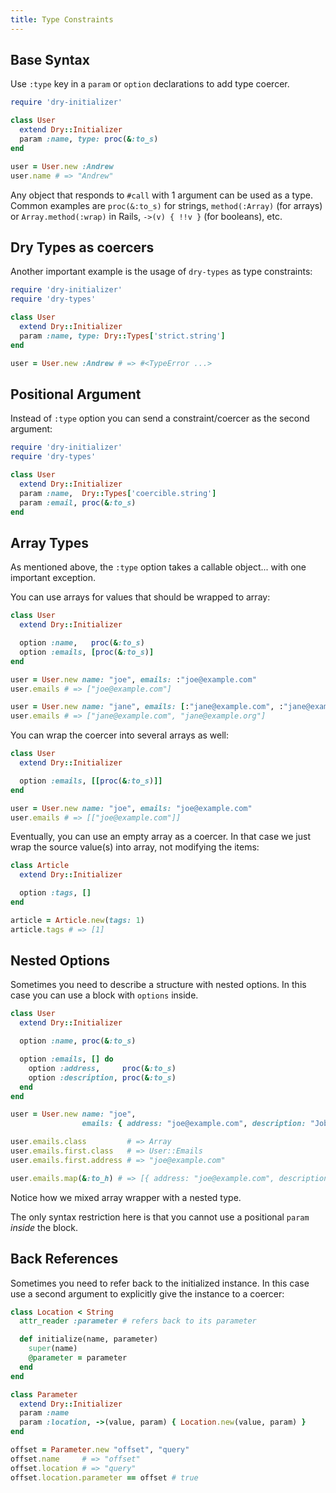 ```yaml
---
title: Type Constraints
---
```


## Base Syntax

Use `:type` key in a `param` or `option` declarations to add type coercer.

```ruby
require 'dry-initializer'

class User
  extend Dry::Initializer
  param :name, type: proc(&:to_s)
end

user = User.new :Andrew
user.name # => "Andrew"
```

Any object that responds to `#call` with 1 argument can be used as a type. Common examples are `proc(&:to_s)` for strings, `method(:Array)` (for arrays) or `Array.method(:wrap)` in Rails, `->(v) { !!v }` (for booleans), etc.

## Dry Types as coercers

Another important example is the usage of `dry-types` as type constraints:

```ruby
require 'dry-initializer'
require 'dry-types'

class User
  extend Dry::Initializer
  param :name, type: Dry::Types['strict.string']
end

user = User.new :Andrew # => #<TypeError ...>
```

## Positional Argument

Instead of `:type` option you can send a constraint/coercer as the second argument:

```ruby
require 'dry-initializer'
require 'dry-types'

class User
  extend Dry::Initializer
  param :name,  Dry::Types['coercible.string']
  param :email, proc(&:to_s)
end
```

## Array Types

As mentioned above, the `:type` option takes a callable object... with one important exception.

You can use arrays for values that should be wrapped to array:

```ruby
class User
  extend Dry::Initializer

  option :name,   proc(&:to_s)
  option :emails, [proc(&:to_s)]
end

user = User.new name: "joe", emails: :"joe@example.com"
user.emails # => ["joe@example.com"]

user = User.new name: "jane", emails: [:"jane@example.com", :"jane@example.org"]
user.emails # => ["jane@example.com", "jane@example.org"]
```

You can wrap the coercer into several arrays as well:

```ruby
class User
  extend Dry::Initializer

  option :emails, [[proc(&:to_s)]]
end

user = User.new name: "joe", emails: "joe@example.com"
user.emails # => [["joe@example.com"]]
```

Eventually, you can use an empty array as a coercer. In that case we just wrap the source value(s) into array, not modifying the items:

```ruby
class Article
  extend Dry::Initializer

  option :tags, []
end

article = Article.new(tags: 1)
article.tags # => [1]
```

## Nested Options

Sometimes you need to describe a structure with nested options. In this case you can use a block with `options` inside.

```ruby
class User
  extend Dry::Initializer

  option :name, proc(&:to_s)

  option :emails, [] do
    option :address,     proc(&:to_s)
    option :description, proc(&:to_s)
  end
end

user = User.new name: "joe",
                emails: { address: "joe@example.com", description: "Job email" }

user.emails.class         # => Array
user.emails.first.class   # => User::Emails
user.emails.first.address # => "joe@example.com"

user.emails.map(&:to_h) # => [{ address: "joe@example.com", description: "Job email" }]
```

Notice how we mixed array wrapper with a nested type.

The only syntax restriction here is that you cannot use a positional `param` _inside_ the block.

## Back References

Sometimes you need to refer back to the initialized instance. In this case use a second argument to explicitly give the instance to a coercer:

```ruby
class Location < String
  attr_reader :parameter # refers back to its parameter

  def initialize(name, parameter)
    super(name)
    @parameter = parameter
  end
end

class Parameter
  extend Dry::Initializer
  param :name
  param :location, ->(value, param) { Location.new(value, param) }
end

offset = Parameter.new "offset", "query"
offset.name     # => "offset"
offset.location # => "query"
offset.location.parameter == offset # true
```

[dry-types]: https://github.com/dry-rb/dry-types
[dry-types-docs]: http://dry-rb.org/gems/dry-types/
